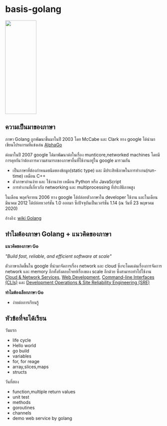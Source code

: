 # basis-golang
<img width="100" height="300" src="https://cdn.worldvectorlogo.com/logos/gopher.svg" >

## ความเป็นมาของภาษา
ภาษา Golang ถูกพัฒนาขึ้นมาในปี 2003 โดย McCabe และ Clark ทาง google ได้นำมาเขียนโปรแกรมที่แข่งเล่น [AlphaGo](https://en.wikipedia.org/wiki/AlphaGo)

ต่อมาในปี 2007 google ได้มาพัฒนาต่อในเรื่อง munticore,networked machines โดยมีการคุยกันว่าต้องการความสามารถของภาษาอื่นที่ใช้งานอยู่ใน google มารวมกัน
- เป็นภาษาที่ต้องกำหนดชนิดของข้อมูล(static type) และ มีประสิทธิภาพในการทำงาน(run-time) เหมือน C++
- ตัวภาษาอ่านง่าย และ ใช้งานง่าย เหมือน Python หรือ JavaScript
- การทำงานที่เกี่ยวกับ networking และ multiprocessing ที่ประสิธิภาพสูง

ในเดือน พฤศจิกายน 2006 ทาง google ได้ปล่อยตัวภาษาใน developer ใช้งาน และในเดือน มีนาคม 2012 ได้ปล่อยเวอร์ชั่น 1.0 ออกมา ซึ่งปัจจุบันเป็นเวอร์ชั่น 1.14 (ณ วันที่ 23 พฤษาคม 2020)

อ้างอิง: [wiki Golang](https://en.wikipedia.org/wiki/Go_(programming_language))
## ทำไมต้องภาษา Golang + แนวคิดของภาษา
<b>แนวคิดของภาษา Go </b>

<i> "Build fast, reliable, and efficient software at scale" </i>

ตัวภาษาเกิดขึ้นใน google ที่นำมาจัดการเรื่อง network และ cloud ซึ่งจะโดดเด่นเรื่องการจัดการ network และ memory อีกทั้งยังตอบโจทย์เรื่องของ scale อีกด้วย ซึ่งสามารถทำไปใช้งาน [Cloud & Network Services](https://go.dev/solutions/cloud/), [Web Development](https://go.dev/solutions/webdev/), [Command-line Interfaces (CLIs)](https://go.dev/solutions/clis/) และ [Development Operations & Site Reliability Engineering (SRE)](https://go.dev/solutions/devops/)

<b> ทำไมต้องเลือกภาษา Go </b>
- ง่ายต่อการเรียนรู้


## หัวข้อที่จะได้เรียน
วันแรก
- life cycle
- Hello world
- go build
- variables
- for, for reage
- array,slices,maps
- structs

วันที่สอง
- function,multiple return values
- unit test
- methods
- goroutines
- channels
- demo web service by golang
